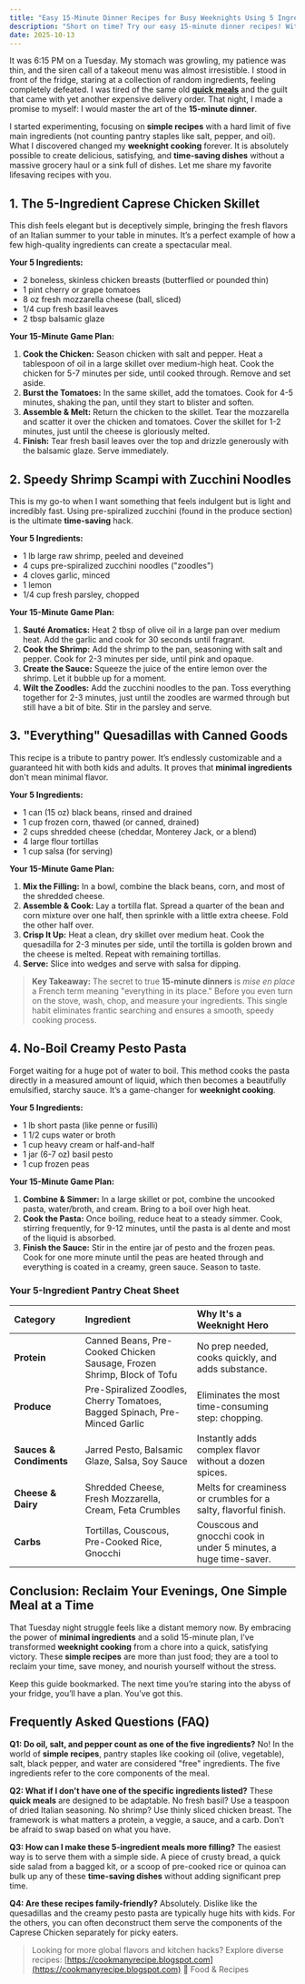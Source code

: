 ```yaml
---
title: "Easy 15-Minute Dinner Recipes for Busy Weeknights Using 5 Ingredients"
description: "Short on time? Try our easy 15-minute dinner recipes! With just 5 ingredients, you can create mouthwatering meals for busy weeknights. Get cooking now!"
date: 2025-10-13
---
```

It was 6:15 PM on a Tuesday. My stomach was growling, my patience was thin, and the siren call of a takeout menu was almost irresistible. I stood in front of the fridge, staring at a collection of random ingredients, feeling completely defeated. I was tired of the same old [**quick meals**](https://echo-reader.netlify.app/) and the guilt that came with yet another expensive delivery order. That night, I made a promise to myself: I would master the art of the **15-minute dinner**.

I started experimenting, focusing on **simple recipes** with a hard limit of five main ingredients (not counting pantry staples like salt, pepper, and oil). What I discovered changed my **weeknight cooking** forever. It is absolutely possible to create delicious, satisfying, and **time-saving dishes** without a massive grocery haul or a sink full of dishes. Let me share my favorite lifesaving recipes with you.

## 1. The 5-Ingredient Caprese Chicken Skillet

This dish feels elegant but is deceptively simple, bringing the fresh flavors of an Italian summer to your table in minutes. It’s a perfect example of how a few high-quality ingredients can create a spectacular meal.

**Your 5 Ingredients:**
*   2 boneless, skinless chicken breasts (butterflied or pounded thin)
*   1 pint cherry or grape tomatoes
*   8 oz fresh mozzarella cheese (ball, sliced)
*   1/4 cup fresh basil leaves
*   2 tbsp balsamic glaze

**Your 15-Minute Game Plan:**
1.  **Cook the Chicken:** Season chicken with salt and pepper. Heat a tablespoon of oil in a large skillet over medium-high heat. Cook the chicken for 5-7 minutes per side, until cooked through. Remove and set aside.
2.  **Burst the Tomatoes:** In the same skillet, add the tomatoes. Cook for 4-5 minutes, shaking the pan, until they start to blister and soften.
3.  **Assemble & Melt:** Return the chicken to the skillet. Tear the mozzarella and scatter it over the chicken and tomatoes. Cover the skillet for 1-2 minutes, just until the cheese is gloriously melted.
4.  **Finish:** Tear fresh basil leaves over the top and drizzle generously with the balsamic glaze. Serve immediately.

## 2. Speedy Shrimp Scampi with Zucchini Noodles

This is my go-to when I want something that feels indulgent but is light and incredibly fast. Using pre-spiralized zucchini (found in the produce section) is the ultimate **time-saving** hack.

**Your 5 Ingredients:**
*   1 lb large raw shrimp, peeled and deveined
*   4 cups pre-spiralized zucchini noodles ("zoodles")
*   4 cloves garlic, minced
*   1 lemon
*   1/4 cup fresh parsley, chopped

**Your 15-Minute Game Plan:**
1.  **Sauté Aromatics:** Heat 2 tbsp of olive oil in a large pan over medium heat. Add the garlic and cook for 30 seconds until fragrant.
2.  **Cook the Shrimp:** Add the shrimp to the pan, seasoning with salt and pepper. Cook for 2-3 minutes per side, until pink and opaque.
3.  **Create the Sauce:** Squeeze the juice of the entire lemon over the shrimp. Let it bubble up for a moment.
4.  **Wilt the Zoodles:** Add the zucchini noodles to the pan. Toss everything together for 2-3 minutes, just until the zoodles are warmed through but still have a bit of bite. Stir in the parsley and serve.

## 3. "Everything" Quesadillas with Canned Goods

This recipe is a tribute to pantry power. It’s endlessly customizable and a guaranteed hit with both kids and adults. It proves that **minimal ingredients** don't mean minimal flavor.

**Your 5 Ingredients:**
*   1 can (15 oz) black beans, rinsed and drained
*   1 cup frozen corn, thawed (or canned, drained)
*   2 cups shredded cheese (cheddar, Monterey Jack, or a blend)
*   4 large flour tortillas
*   1 cup salsa (for serving)

**Your 15-Minute Game Plan:**
1.  **Mix the Filling:** In a bowl, combine the black beans, corn, and most of the shredded cheese.
2.  **Assemble & Cook:** Lay a tortilla flat. Spread a quarter of the bean and corn mixture over one half, then sprinkle with a little extra cheese. Fold the other half over.
3.  **Crisp It Up:** Heat a clean, dry skillet over medium heat. Cook the quesadilla for 2-3 minutes per side, until the tortilla is golden brown and the cheese is melted. Repeat with remaining tortillas.
4.  **Serve:** Slice into wedges and serve with salsa for dipping.

> **Key Takeaway:** The secret to true **15-minute dinners** is *mise en place* a French term meaning "everything in its place." Before you even turn on the stove, wash, chop, and measure your ingredients. This single habit eliminates frantic searching and ensures a smooth, speedy cooking process.

## 4. No-Boil Creamy Pesto Pasta

Forget waiting for a huge pot of water to boil. This method cooks the pasta directly in a measured amount of liquid, which then becomes a beautifully emulsified, starchy sauce. It’s a game-changer for **weeknight cooking**.

**Your 5 Ingredients:**
*   1 lb short pasta (like penne or fusilli)
*   1 1/2 cups water or broth
*   1 cup heavy cream or half-and-half
*   1 jar (6-7 oz) basil pesto
*   1 cup frozen peas

**Your 15-Minute Game Plan:**
1.  **Combine & Simmer:** In a large skillet or pot, combine the uncooked pasta, water/broth, and cream. Bring to a boil over high heat.
2.  **Cook the Pasta:** Once boiling, reduce heat to a steady simmer. Cook, stirring frequently, for 9-12 minutes, until the pasta is al dente and most of the liquid is absorbed.
3.  **Finish the Sauce:** Stir in the entire jar of pesto and the frozen peas. Cook for one more minute until the peas are heated through and everything is coated in a creamy, green sauce. Season to taste.

### Your 5-Ingredient Pantry Cheat Sheet

| Category | Ingredient | Why It's a Weeknight Hero |
| :--- | :--- | :--- |
| **Protein** | Canned Beans, Pre-Cooked Chicken Sausage, Frozen Shrimp, Block of Tofu | No prep needed, cooks quickly, and adds substance. |
| **Produce** | Pre-Spiralized Zoodles, Cherry Tomatoes, Bagged Spinach, Pre-Minced Garlic | Eliminates the most time-consuming step: chopping. |
| **Sauces & Condiments** | Jarred Pesto, Balsamic Glaze, Salsa, Soy Sauce | Instantly adds complex flavor without a dozen spices. |
| **Cheese & Dairy** | Shredded Cheese, Fresh Mozzarella, Cream, Feta Crumbles | Melts for creaminess or crumbles for a salty, flavorful finish. |
| **Carbs** | Tortillas, Couscous, Pre-Cooked Rice, Gnocchi | Couscous and gnocchi cook in under 5 minutes, a huge time-saver. |

## Conclusion: Reclaim Your Evenings, One Simple Meal at a Time

That Tuesday night struggle feels like a distant memory now. By embracing the power of **minimal ingredients** and a solid 15-minute plan, I’ve transformed **weeknight cooking** from a chore into a quick, satisfying victory. These **simple recipes** are more than just food; they are a tool to reclaim your time, save money, and nourish yourself without the stress.

Keep this guide bookmarked. The next time you’re staring into the abyss of your fridge, you’ll have a plan. You’ve got this.

## Frequently Asked Questions (FAQ)

**Q1: Do oil, salt, and pepper count as one of the five ingredients?**
No! In the world of **simple recipes**, pantry staples like cooking oil (olive, vegetable), salt, black pepper, and water are considered "free" ingredients. The five ingredients refer to the core components of the meal.

**Q2: What if I don't have one of the specific ingredients listed?**
These **quick meals** are designed to be adaptable. No fresh basil? Use a teaspoon of dried Italian seasoning. No shrimp? Use thinly sliced chicken breast. The framework is what matters a protein, a veggie, a sauce, and a carb. Don't be afraid to swap based on what you have.

**Q3: How can I make these 5-ingredient meals more filling?**
The easiest way is to serve them with a simple side. A piece of crusty bread, a quick side salad from a bagged kit, or a scoop of pre-cooked rice or quinoa can bulk up any of these **time-saving dishes** without adding significant prep time.

**Q4: Are these recipes family-friendly?**
Absolutely. Dislike like the quesadillas and the creamy pesto pasta are typically huge hits with kids. For the others, you can often deconstruct them serve the components of the Caprese Chicken separately for picky eaters.

> Looking for more global flavors and kitchen hacks? Explore diverse recipes: [https://cookmanyrecipe.blogspot.com](https://cookmanyrecipe.blogspot.com) 🍳 Food & Recipes